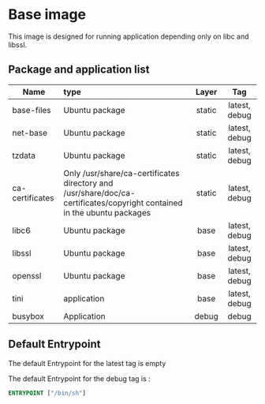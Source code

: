 # Base image

This image is designed for running application depending only on libc and libssl.

## Package and application list

| Name            | type                                                         | Layer  |      Tag      |
| --------------- | :----------------------------------------------------------- | :----: | :-----------: |
| base-files      | Ubuntu package                                               | static | latest, debug |
| net-base        | Ubuntu package                                               | static | latest, debug |
| tzdata          | Ubuntu package                                               | static | latest, debug |
| ca-certificates | Only /usr/share/ca-certificates directory and /usr/share/doc/ca-certificates/copyright contained in the ubuntu packages | static | latest, debug |
| libc6           | Ubuntu package                                               |  base  | latest, debug |
| libssl          | Ubuntu package                                               |  base  | latest, debug |
| openssl         | Ubuntu package                                               |  base  | latest, debug |
| tini            | application                                                  |  base  | latest, debug |
| busybox         | Application                                                  | debug  |     debug     |

## Default Entrypoint

The default Entrypoint for the latest tag is empty

The default Entrypoint for the debug tag is :

```dockerfile
ENTRYPOINT ["/bin/sh"]
```

